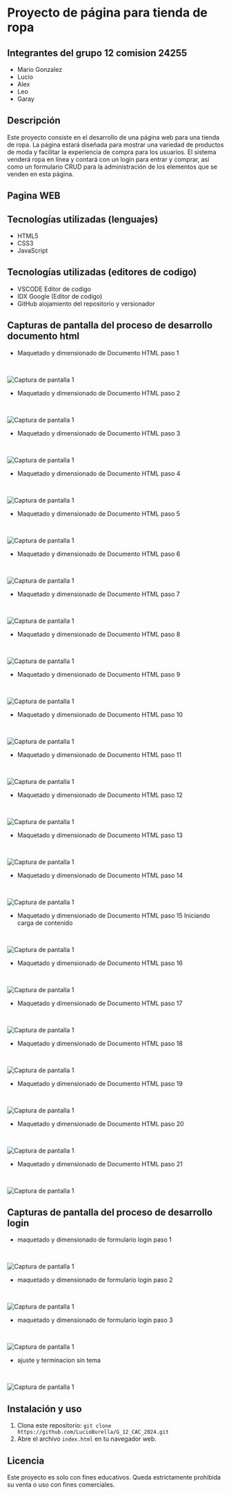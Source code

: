 # Proyecto de página para tienda de ropa


## Integrantes del grupo 12 comision 24255
- Mario Gonzalez
- Lucio
- Alex
- Leo
- Garay

## Descripción

Este proyecto consiste en el desarrollo de una página web para una tienda de ropa. La página estará diseñada para mostrar una variedad de productos de moda y facilitar la experiencia de compra para los usuarios. El sistema venderá ropa en línea y contará con un login para entrar y comprar, así como un formulario CRUD para la administración de los elementos que se venden en esta página.

## Pagina WEB




## Tecnologías utilizadas (lenguajes)

- HTML5
- CSS3
- JavaScript

## Tecnologías utilizadas (editores de codigo)

- VSCODE Editor de codigo
- IDX Google (Editor de codigo)
- GitHub alojamiento del repositorio y versionador

## Capturas de pantalla del proceso de desarrollo documento html

- Maquetado y dimensionado de Documento HTML paso 1 
<br>

![Captura de pantalla 1](./img/Maqueta%2001.png)
<br>

- Maquetado y dimensionado de Documento HTML paso 2 
<br>

![Captura de pantalla 1](./img/Maqueta%2002.png)
<br>

- Maquetado y dimensionado de Documento HTML paso 3 
<br>

![Captura de pantalla 1](./img/Maqueta%2003.png)
<br>

- Maquetado y dimensionado de Documento HTML paso 4 
<br>

![Captura de pantalla 1](./img/Maqueta%2004.png)
<br>

- Maquetado y dimensionado de Documento HTML paso 5 
<br>

![Captura de pantalla 1](./img/Maqueta%2005.png)
<br>

- Maquetado y dimensionado de Documento HTML paso 6
<br>

![Captura de pantalla 1](./img/Maqueta%2006.png)
<br>

- Maquetado y dimensionado de Documento HTML paso 7
<br>

![Captura de pantalla 1](./img/Maqueta%2007.png)
<br>

- Maquetado y dimensionado de Documento HTML paso 8
<br>

![Captura de pantalla 1](./img/Maqueta%2008.png)
<br>

- Maquetado y dimensionado de Documento HTML paso 9
<br>

![Captura de pantalla 1](./img/Maqueta%2009.png)
<br>

- Maquetado y dimensionado de Documento HTML paso 10
<br>

![Captura de pantalla 1](./img/Maqueta%2010.png)
<br>

- Maquetado y dimensionado de Documento HTML paso 11
<br>

![Captura de pantalla 1](./img/Maqueta%2011.png)
<br>

- Maquetado y dimensionado de Documento HTML paso 12
<br>

![Captura de pantalla 1](./img/Maqueta%2012.png)
<br>

- Maquetado y dimensionado de Documento HTML paso 13
<br>

![Captura de pantalla 1](./img/Maqueta%2013.png)
<br>

- Maquetado y dimensionado de Documento HTML paso 14
<br>

![Captura de pantalla 1](./img/Maqueta%2014.png)
<br>

- Maquetado y dimensionado de Documento HTML paso 15 Iniciando carga de contenido
<br>

![Captura de pantalla 1](./img/Maqueta%2015.png)
<br>

- Maquetado y dimensionado de Documento HTML paso 16 
<br>

![Captura de pantalla 1](./img/Maqueta%2016.png)
<br>

- Maquetado y dimensionado de Documento HTML paso 17 
<br>

![Captura de pantalla 1](./img/Maqueta%2017.png)
<br>

- Maquetado y dimensionado de Documento HTML paso 18
<br>

![Captura de pantalla 1](./img/Maqueta%2018.png)
<br>

- Maquetado y dimensionado de Documento HTML paso 19
<br>

![Captura de pantalla 1](./img/Maqueta%2019.png)
<br>

- Maquetado y dimensionado de Documento HTML paso 20
<br>

![Captura de pantalla 1](./img/Maqueta%2020.png)
<br>

- Maquetado y dimensionado de Documento HTML paso 21
<br>

![Captura de pantalla 1](./img/Maqueta%2021.png)
<br>

## Capturas de pantalla del proceso de desarrollo login


- maquetado y dimensionado de formulario login paso 1  
<br>

![Captura de pantalla 1](./img/maqueta%20login.png)
<br>

- maquetado y dimensionado de formulario login paso 2  
<br>

![Captura de pantalla 1](./img/maqueta%20login2.png)
<br>

- maquetado y dimensionado de formulario login paso 3  
<br>

![Captura de pantalla 1](./img/maqueta%20login3.png)
<br>

- ajuste y terminacion sin tema  
<br>

![Captura de pantalla 1](./img/maqueta%20login4.png)
<br>


## Instalación y uso
1. Clona este repositorio: `git clone https://github.com/LucioBurella/G_12_CAC_2024.git`
2. Abre el archivo `index.html` en tu navegador web.


## Licencia

Este proyecto es solo con fines educativos. Queda estrictamente prohibida su venta o uso con fines comerciales.